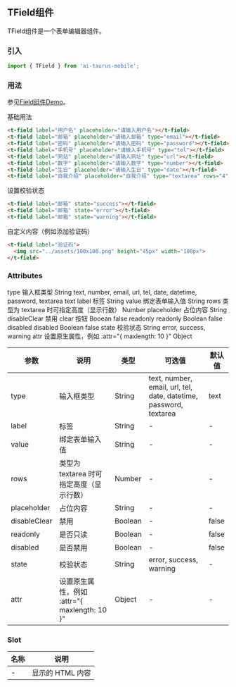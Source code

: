 ## TField组件

TField组件是一个表单编辑器组件。

### 引入

```js
import { TField } from 'ai-taurus-mobile';
```

### 用法

参见[Field组件Demo][field-demo]。

基础用法

```html
<t-field label="用户名" placeholder="请输入用户名"></t-field>
<t-field label="邮箱" placeholder="请输入邮箱" type="email"></t-field>
<t-field label="密码" placeholder="请输入密码" type="password"></t-field>
<t-field label="手机号" placeholder="请输入手机号" type="tel"></t-field>
<t-field label="网站" placeholder="请输入网址" type="url"></t-field>
<t-field label="数字" placeholder="请输入数字" type="number"></t-field>
<t-field label="生日" placeholder="请输入生日" type="date"></t-field>
<t-field label="自我介绍" placeholder="自我介绍" type="textarea" rows="4"></t-field>
```

设置校验状态

```html
<t-field label="邮箱" state="success"></t-field>
<t-field label="邮箱" state="error"></t-field>
<t-field label="邮箱" state="warning"></t-field>
```

自定义内容（例如添加验证码）

```html
<t-field label="验证码">
  <img src="../assets/100x100.png" height="45px" width="100px">
</t-field>
```

### Attributes
type	输入框类型	String	text, number, email, url, tel, date, datetime, password, textarea	text
label	标签	String
value	绑定表单输入值	String
rows	类型为 textarea 时可指定高度（显示行数）	Number
placeholder	占位内容	String
disableClear	禁用 clear 按钮	Booean		false
readonly	readonly	Boolean		false
disabled	disabled	Boolean		false
state	校验状态	String	error, success, warning
attr	设置原生属性，例如 :attr="{ maxlength: 10 }"	Object


| 参数 | 说明 | 类型 | 可选值 | 默认值 |
| ---- | ---- | ---- | ---- | ---- |
| type | 输入框类型 | String | text, number, email, url, tel, date, datetime, password, textarea | text |
| label | 标签 | String | - | - |
| value | 绑定表单输入值 | String | - | - |
| rows | 类型为 textarea 时可指定高度（显示行数） | Number | - | - |
| placeholder | 占位内容 | String | - | - |
| disableClear | 禁用 | Boolean | - | false |
| readonly | 是否只读 | Boolean | - | false |
| disabled | 是否禁用 | Boolean | - | false |
| state | 校验状态 | String | error, success, warning | - |
| attr | 设置原生属性，例如 :attr="{ maxlength: 10 }" | Object | - | - |

### Slot

| 名称 | 说明 |
| ------- | ---- |
| - | 显示的 HTML 内容 |


[field-demo]: /static/mobile-demo/examples/index.html#/field

